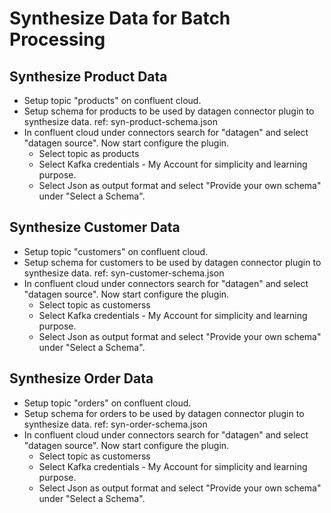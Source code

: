 # Synthesize Data for Batch Processing

## Synthesize Product Data

- Setup topic "products" on confluent cloud.
- Setup schema for products to be used by datagen connector plugin to synthesize data. ref: syn-product-schema.json
- In confluent cloud under connectors search for "datagen" and select "datagen source". Now start configure the plugin.
  - Select topic as products
  - Select Kafka credentials - My Account for simplicity and learning purpose.
  - Select Json as output format and select "Provide your own schema" under "Select a Schema".

## Synthesize Customer Data

- Setup topic "customers" on confluent cloud.
- Setup schema for customers to be used by datagen connector plugin to synthesize data. ref: syn-customer-schema.json
- In confluent cloud under connectors search for "datagen" and select "datagen source". Now start configure the plugin.
  - Select topic as customerss
  - Select Kafka credentials - My Account for simplicity and learning purpose.
  - Select Json as output format and select "Provide your own schema" under "Select a Schema".

## Synthesize Order Data

- Setup topic "orders" on confluent cloud.
- Setup schema for orders to be used by datagen connector plugin to synthesize data. ref: syn-order-schema.json
- In confluent cloud under connectors search for "datagen" and select "datagen source". Now start configure the plugin.
  - Select topic as customerss
  - Select Kafka credentials - My Account for simplicity and learning purpose.
  - Select Json as output format and select "Provide your own schema" under "Select a Schema".
